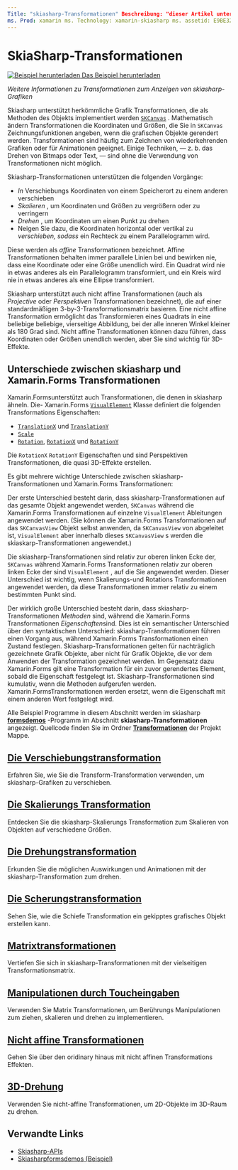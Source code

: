 ```yaml
---
Title: "skiasharp-Transformationen" Beschreibung: "dieser Artikel untersucht Transformationen zum Anzeigen von skiasharp-Grafiken in Xamarin.Forms Anwendungen und veranschaulicht dies mit Beispielcode."
ms. Prod: xamarin ms. Technology: xamarin-skiasharp ms. assetid: E9BE322E-ECB3-4395-AFE4-4474A0F25551 Author: davidbritch ms. Author: dabritch ms. Date: 03/10/2017 NO-LOC: [ Xamarin.Forms , Xamarin.Essentials ]
---
```


# <a name="skiasharp-transforms"></a>SkiaSharp-Transformationen

[![Beispiel herunterladen](~/media/shared/download.png) Das Beispiel herunterladen](https://docs.microsoft.com/samples/xamarin/xamarin-forms-samples/skiasharpforms-demos)

_Weitere Informationen zu Transformationen zum Anzeigen von skiasharp-Grafiken_

Skiasharp unterstützt herkömmliche Grafik Transformationen, die als Methoden des Objekts implementiert werden [`SKCanvas`](xref:SkiaSharp.SKCanvas) . Mathematisch ändern Transformationen die Koordinaten und Größen, die Sie in `SKCanvas` Zeichnungsfunktionen angeben, wenn die grafischen Objekte gerendert werden. Transformationen sind häufig zum Zeichnen von wiederkehrenden Grafiken oder für Animationen geeignet. Einige Techniken, &mdash; z. b. das Drehen von Bitmaps oder Text, &mdash; sind ohne die Verwendung von Transformationen nicht möglich.

Skiasharp-Transformationen unterstützen die folgenden Vorgänge:

- *In* Verschiebungs Koordinaten von einem Speicherort zu einem anderen verschieben
- *Skalieren* , um Koordinaten und Größen zu vergrößern oder zu verringern
- *Drehen* , um Koordinaten um einen Punkt zu drehen
- Neigen Sie dazu, die Koordinaten horizontal oder vertikal zu *verschieben, sodass* ein Rechteck zu einem Parallelogramm wird.

Diese werden als *affine* Transformationen bezeichnet. Affine Transformationen behalten immer parallele Linien bei und bewirken nie, dass eine Koordinate oder eine Größe unendlich wird. Ein Quadrat wird nie in etwas anderes als ein Parallelogramm transformiert, und ein Kreis wird nie in etwas anderes als eine Ellipse transformiert.

Skiasharp unterstützt auch nicht affine Transformationen (auch als *Projective* oder *Perspektiven* Transformationen bezeichnet), die auf einer standardmäßigen 3-by-3-Transformationsmatrix basieren. Eine nicht affine Transformation ermöglicht das Transformieren eines Quadrats in eine beliebige beliebige, vierseitige Abbildung, bei der alle inneren Winkel kleiner als 180 Grad sind. Nicht affine Transformationen können dazu führen, dass Koordinaten oder Größen unendlich werden, aber Sie sind wichtig für 3D-Effekte.

## <a name="differences-between-skiasharp-and-xamarinforms-transforms"></a>Unterschiede zwischen skiasharp und Xamarin.Forms Transformationen

Xamarin.Formsunterstützt auch Transformationen, die denen in skiasharp ähneln. Die- Xamarin.Forms [`VisualElement`](xref:Xamarin.Forms.VisualElement) Klasse definiert die folgenden Transformations Eigenschaften:

- [`TranslationX`](xref:Xamarin.Forms.VisualElement.TranslationX) und [`TranslationY`](xref:Xamarin.Forms.VisualElement.TranslationY)
- [`Scale`](xref:Xamarin.Forms.VisualElement.Scale)
- [`Rotation`](xref:Xamarin.Forms.VisualElement.Rotation), [`RotationX`](xref:Xamarin.Forms.VisualElement.RotationX) und [`RotationY`](xref:Xamarin.Forms.VisualElement.RotationY)

Die `RotationX` `RotationY` Eigenschaften und sind Perspektiven Transformationen, die quasi 3D-Effekte erstellen.

Es gibt mehrere wichtige Unterschiede zwischen skiasharp-Transformationen und Xamarin.Forms Transformationen:

Der erste Unterschied besteht darin, dass skiasharp-Transformationen auf das gesamte Objekt angewendet werden, `SKCanvas` während die Xamarin.Forms Transformationen auf einzelne `VisualElement` Ableitungen angewendet werden. (Sie können die Xamarin.Forms Transformationen auf das `SKCanvasView` Objekt selbst anwenden, da `SKCanvasView` von abgeleitet ist, `VisualElement` aber innerhalb dieses `SKCanvasView` s werden die skiaskarp-Transformationen angewendet.)

Die skiasharp-Transformationen sind relativ zur oberen linken Ecke der, `SKCanvas` während Xamarin.Forms Transformationen relativ zur oberen linken Ecke der sind `VisualElement` , auf die Sie angewendet werden. Dieser Unterschied ist wichtig, wenn Skalierungs-und Rotations Transformationen angewendet werden, da diese Transformationen immer relativ zu einem bestimmten Punkt sind.

Der wirklich große Unterschied besteht darin, dass skiasharp-Transformationen *Methoden* sind, während die Xamarin.Forms Transformationen *Eigenschaften*sind. Dies ist ein semantischer Unterschied über den syntaktischen Unterschied: skiasharp-Transformationen führen einen Vorgang aus, während Xamarin.Forms Transformationen einen Zustand festlegen. Skiasharp-Transformationen gelten für nachträglich gezeichnete Grafik Objekte, aber nicht für Grafik Objekte, die vor dem Anwenden der Transformation gezeichnet werden. Im Gegensatz dazu Xamarin.Forms gilt eine Transformation für ein zuvor gerendertes Element, sobald die Eigenschaft festgelegt ist. Skiasharp-Transformationen sind kumulativ, wenn die Methoden aufgerufen werden. Xamarin.FormsTransformationen werden ersetzt, wenn die Eigenschaft mit einem anderen Wert festgelegt wird.

Alle Beispiel Programme in diesem Abschnitt werden im skiasharp [**formsdemos**](https://docs.microsoft.com/samples/xamarin/xamarin-forms-samples/skiasharpforms-demos) -Programm im Abschnitt **skiasharp-Transformationen** angezeigt. Quellcode finden Sie im Ordner [**Transformationen**](https://github.com/xamarin/xamarin-forms-samples/tree/master/SkiaSharpForms/Demos/Demos/SkiaSharpFormsDemos/Transforms) der Projekt Mappe.

## <a name="the-translate-transform"></a>[Die Verschiebungstransformation](translate.md)

Erfahren Sie, wie Sie die Transform-Transformation verwenden, um skiasharp-Grafiken zu verschieben.

## <a name="the-scale-transform"></a>[Die Skalierungs Transformation](scale.md)

Entdecken Sie die skiasharp-Skalierungs Transformation zum Skalieren von Objekten auf verschiedene Größen.

## <a name="the-rotate-transform"></a>[Die Drehungstransformation](rotate.md)

Erkunden Sie die möglichen Auswirkungen und Animationen mit der skiasharp-Transformation zum drehen.

## <a name="the-skew-transform"></a>[Die Scherungstransformation](skew.md)

Sehen Sie, wie die Schiefe Transformation ein gekipptes grafisches Objekt erstellen kann.

## <a name="matrix-transforms"></a>[Matrixtransformationen](matrix.md)

Vertiefen Sie sich in skiasharp-Transformationen mit der vielseitigen Transformationsmatrix.

## <a name="touch-manipulations"></a>[Manipulationen durch Toucheingaben](touch.md)

Verwenden Sie Matrix Transformationen, um Berührungs Manipulationen zum ziehen, skalieren und drehen zu implementieren.

## <a name="non-affine-transforms"></a>[Nicht affine Transformationen](non-affine.md)

Gehen Sie über den oridinary hinaus mit nicht affinen Transformations Effekten.

## <a name="3d-rotation"></a>[3D-Drehung](3d-rotation.md)

Verwenden Sie nicht-affine Transformationen, um 2D-Objekte im 3D-Raum zu drehen.

## <a name="related-links"></a>Verwandte Links

- [Skiasharp-APIs](https://docs.microsoft.com/dotnet/api/skiasharp)
- [Skiasharpformsdemos (Beispiel)](https://docs.microsoft.com/samples/xamarin/xamarin-forms-samples/skiasharpforms-demos)

